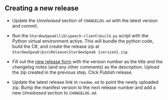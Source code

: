 ## Creating a new release

* Update the *Unreleased* section of `CHANGELOG.md` with the latest version and commit.

* Run the `StardewSpeak\lib\speech-client\build.py` script with the Python virtual environment active. This will bundle the python code, build the C#, and create the release zip at `StardewSpeak\bin\Release\StardewSpeak {version}.zip`.

* Fill out the [new release form](https://github.com/evfredericksen/StardewSpeak/releases/new) with the version number as the title and the changelog notes (and any other comments) as the description. Upload the zip created in the previous step. Click Publish release.

* Update the latest release link in `readme.md` to point the newly uploaded zip.  Bump the manifest version to the next release number and add a new *Unreleased* section to `CHANGELOG.md`.